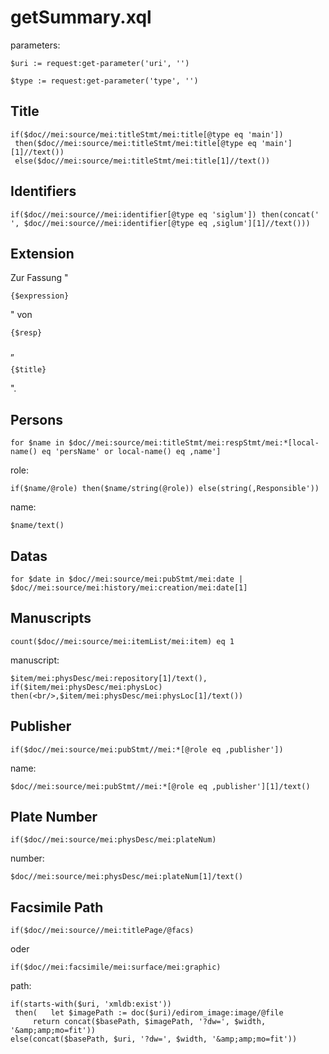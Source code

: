 # getSummary.xql
parameters:
```
$uri := request:get-parameter('uri', '')

$type := request:get-parameter('type', '')
```
## Title
```
if($doc//mei:source/mei:titleStmt/mei:title[@type eq 'main'])
 then($doc//mei:source/mei:titleStmt/mei:title[@type eq 'main'][1]//text())
 else($doc//mei:source/mei:titleStmt/mei:title[1]//text())
```
## Identifiers
```
if($doc//mei:source//mei:identifier[@type eq 'siglum']) then(concat(' ', $doc//mei:source//mei:identifier[@type eq ‚siglum'][1]//text()))
```

## Extension
Zur Fassung "
```
{$expression}
```
" von
``` 
{$resp} 
```
„
```
{$title}
```
".
## Persons
```
for $name in $doc//mei:source/mei:titleStmt/mei:respStmt/mei:*[local-name() eq 'persName' or local-name() eq ‚name']
```
role:
```
if($name/@role) then($name/string(@role)) else(string(‚Responsible'))
```
name:
```
$name/text()
```
## Datas
```
for $date in $doc//mei:source/mei:pubStmt/mei:date | $doc//mei:source/mei:history/mei:creation/mei:date[1]
```
## Manuscripts
```
count($doc//mei:source/mei:itemList/mei:item) eq 1
```
manuscript:
```
$item/mei:physDesc/mei:repository[1]/text(), if($item/mei:physDesc/mei:physLoc) then(<br/>,$item/mei:physDesc/mei:physLoc[1]/text())
```
## Publisher
```
if($doc//mei:source/mei:pubStmt//mei:*[@role eq ‚publisher'])
```
name:
```
$doc//mei:source/mei:pubStmt//mei:*[@role eq ‚publisher'][1]/text()
```
## Plate Number
```
if($doc//mei:source/mei:physDesc/mei:plateNum)
```
number:
```
$doc//mei:source/mei:physDesc/mei:plateNum[1]/text()
```
## Facsimile Path
```
if($doc//mei:source//mei:titlePage/@facs)
```
oder
```
if($doc//mei:facsimile/mei:surface/mei:graphic)
```
path:
```
if(starts-with($uri, 'xmldb:exist'))
 then(   let $imagePath := doc($uri)/edirom_image:image/@file
     return concat($basePath, $imagePath, '?dw=', $width, '&amp;amp;mo=fit'))
else(concat($basePath, $uri, '?dw=', $width, '&amp;amp;mo=fit'))
```


